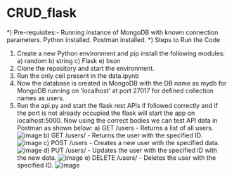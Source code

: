 # CRUD_flask
*) Pre-requisites:-
  Running instance of MongoDB with known connection parameters.
  Python installed.
  Postman installed.
*) Steps to Run the Code
1) Create a new Python environment and pip install the following modules:
   a) random
   b) string
   c) Flask
   e) bson
2) Clone the repository and start the environment.
3) Run the only cell present in the data.ipynb
4) Now the database is created in MongoDB with the DB name as mydb for MongoDB running on 'localhost' at port 27017 for defined collection names as users.
5) Run the api.py and start the flask rest APIs if followed correctly and if the port is not already occupied the flask will start the app on localhost:5000. Now using the correct bodies we can test API data in Postman as shown below:
  a) GET /users - Returns a list of all users.
![image](https://github.com/Vedantjaiswal4352/CRUD_flask/assets/69847543/7ed33f08-326e-47c0-8fea-f6a2c4a22a8d)
  b) GET /users/<id> - Returns the user with the specified ID.
![image](https://github.com/Vedantjaiswal4352/CRUD_flask/assets/69847543/00199b11-19ce-4be6-a3fd-8d9b9ae0454e)
  c) POST /users - Creates a new user with the specified data.
![image](https://github.com/Vedantjaiswal4352/CRUD_flask/assets/69847543/a759be81-c452-4702-ac08-751bc094c0e5)
  d) PUT /users/<id> - Updates the user with the specified ID with the new data.
![image](https://github.com/Vedantjaiswal4352/CRUD_flask/assets/69847543/cad75c76-3094-461e-864c-3476791cf83b)
  e) DELETE /users/<id> - Deletes the user with the specified ID.
![image](https://github.com/Vedantjaiswal4352/CRUD_flask/assets/69847543/17e637c0-bc04-4b42-bd39-1e8cde8e09b8)


